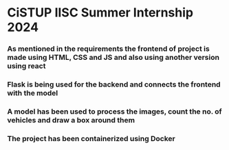 # CiSTUP IISC Summer Internship 2024

### As mentioned in the requirements the frontend of project is made using HTML, CSS and JS and also using another version using react
### Flask is being used for the backend and connects the frontend with the model
### A model has been used to process the images, count the no. of vehicles and draw a box around them
### The project has been containerized using Docker
